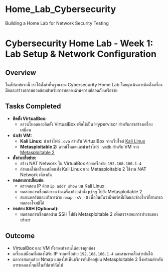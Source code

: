 # Home_Lab_Cybersecurity
Building a Home Lab for Network Security Testing
# Cybersecurity Home Lab - Week 1: Lab Setup & Network Configuration

## Overview
ในสัปดาห์แรกนี้ เราได้ตั้งค่าพื้นฐานของ Cybersecurity Home Lab โดยมุ่งเน้นการติดตั้งเครื่องมือและสร้างสภาพแวดล้อมสำหรับการทดลองด้านความปลอดภัยเครือข่าย

## Tasks Completed
- **ติดตั้ง VirtualBox:**  
  - ดาวน์โหลดและติดตั้ง VirtualBox เพื่อใช้เป็น Hypervisor สำหรับการสร้างเครื่องเสมือน
- **นำเข้า VM:**  
  - **Kali Linux:** นำเข้าไฟล์ `.ova` สำหรับ VirtualBox จากเว็บไซต์ [Kali Linux](https://www.kali.org/get-kali/)  
  - **Metasploitable 2:** ดาวน์โหลดและนำเข้าไฟล์ `.vmdk` สำหรับ VM จาก [Metasploitable 2](https://sourceforge.net/projects/metasploitable/)
- **ตั้งค่าเครือข่าย:**  
  - สร้าง NAT Network ใน VirtualBox ด้วยเครือข่าย `192.168.100.1.4`  
  - กำหนดให้เครื่องเสมือนทั้ง Kali Linux และ Metasploitable 2 ใช้งาน NAT Network เดียวกัน
- **ทดสอบการเชื่อมต่อ:**  
  - ตรวจสอบ IP ด้วย `ip addr show` บน Kali Linux  
  - ทดสอบการเชื่อมต่อระหว่างเครื่องด้วยคำสั่ง `ping` ไปยัง Metasploitable 2  
  - สแกนพอร์ตและบริการด้วย `nmap -sV -O` เพื่อยืนยันว่ามีพอร์ตที่เปิดและช่องโหว่ที่สามารถทดลองโจมตีได้
- **ทดสอบ SSH (Optional):**  
  - ทดสอบการเชื่อมต่อผ่าน SSH ไปยัง Metasploitable 2 เพื่อตรวจสอบการทำงานของบริการ

## Outcome
- VirtualBox และ VM ทั้งสองทำงานได้อย่างถูกต้อง
- เครื่องเสมือนทั้งสองได้รับ IP จากเครือข่าย `192.168.100.1.4` และสามารถสื่อสารกันได้
- ผลการสแกนด้วย Nmap แสดงให้เห็นบริการที่เปิดอยู่บน Metasploitable 2 ซึ่งพร้อมสำหรับการทดลองโจมตีในสัปดาห์ถัดไป



